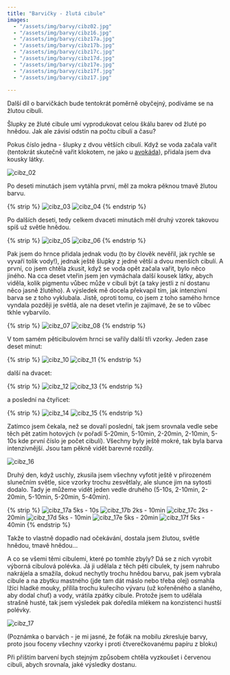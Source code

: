 ```yaml
---
title: "Barvičky - žlutá cibule"
images:
  - "/assets/img/barvy/cibz02.jpg"
  - "/assets/img/barvy/cibz16.jpg"
  - "/assets/img/barvy/cibz17a.jpg"
  - "/assets/img/barvy/cibz17b.jpg"
  - "/assets/img/barvy/cibz17c.jpg"
  - "/assets/img/barvy/cibz17d.jpg"
  - "/assets/img/barvy/cibz17e.jpg"
  - "/assets/img/barvy/cibz17f.jpg"
  - "/assets/img/barvy/cibz17.jpg"
  
---
```

<!--begin_excerpt-->
Další díl o barvičkách bude tentokrát poměrně obyčejný, podíváme se na žlutou cibuli. 

Šlupky ze žluté cibule umí vyprodukovat celou škálu barev od žluté po hnědou. Jak ale závisí odstín na počtu cibulí a času? 
<!--end_excerpt-->

Pokus číslo jedna - šlupky z dvou větších cibulí. Když se voda začala vařit (tentokrát skutečně vařit klokotem, ne jako u [avokáda](https://matcha1309.github.io/Barvicky01/)), přidala jsem dva kousky látky. 

![cibz_02](/assets/img/barvy/cibz02.jpg)

Po deseti minutách jsem vytáhla první, měl za mokra pěknou tmavě žlutou barvu. 

{% strip %}
![cibz_03](/assets/img/barvy/cibz03.jpg)
![cibz_04](/assets/img/barvy/cibz04.jpg)
{% endstrip %}

Po dalších deseti, tedy celkem dvaceti minutách měl druhý vzorek takovou spíš už světle hnědou. 

{% strip %}
![cibz_05](/assets/img/barvy/cibz05.jpg)
![cibz_06](/assets/img/barvy/cibz06.jpg)
{% endstrip %}

Pak jsem do hrnce přidala jednak vodu (to by člověk nevěřil, jak rychle se vyvaří tolik vody!), jednak ještě šlupky z jedné větší a dvou menších cibulí. A první, co jsem chtěla zkusit, když se voda opět začala vařit, bylo něco jiného. Na cca deset vteřin jsem jen vymáchala další kousek látky, abych viděla, kolik pigmentu vůbec může v cibuli být (a taky jestli z ní dostanu něco jasně žlutého). A výsledek mě docela překvapil tím, jak intenzivní barva se z toho vyklubala. Jistě, oproti tomu, co jsem z toho samého hrnce vyndala později je světlá, ale na deset vteřin je zajímavé, že se to vůbec tkhle vybarvilo. 

{% strip %}
![cibz_07](/assets/img/barvy/cibz07.jpg)
![cibz_08](/assets/img/barvy/cibz08.jpg)
{% endstrip %}

V tom samém pěticibulovém hrnci se vařily další tři vzorky. Jeden zase deset minut: 

{% strip %}
![cibz_10](/assets/img/barvy/cibz10.jpg)
![cibz_11](/assets/img/barvy/cibz11.jpg)
{% endstrip %}

další na dvacet: 

{% strip %}
![cibz_12](/assets/img/barvy/cibz12.jpg)
![cibz_13](/assets/img/barvy/cibz13.jpg)
{% endstrip %}

a poslední na čtyřicet: 

{% strip %}
![cibz_14](/assets/img/barvy/cibz14.jpg)
![cibz_15](/assets/img/barvy/cibz15.jpg)
{% endstrip %}

Zatímco jsem čekala, než se dovaří poslední, tak jsem srovnala vedle sebe těch pět zatím hotových (v pořadí 5-20min, 5-10min, 2-20min, 2-10min, 5-10s kde první číslo je počet cibulí). Všechny byly ještě mokré, tak byla barva intenzivnější. Jsou tam pěkně vidět barevné rozdíly. 

![cibz_16](/assets/img/barvy/cibz16.jpg)

Druhý den, když uschly, zkusila jsem všechny vyfotit ještě v přirozeném slunečním světle, sice vzorky trochu zesvětlaly, ale slunce jim na sytosti dodalo. Tady je můžeme vidět jeden vedle druhého (5-10s, 2-10min, 2-20min, 5-10min, 5-20min, 5-40min). 

{% strip %}
![cibz_17a](/assets/img/barvy/cibz17a.jpg) 5ks - 10s
![cibz_17b](/assets/img/barvy/cibz17b.jpg) 2ks - 10min
![cibz_17c](/assets/img/barvy/cibz17c.jpg) 2ks - 20min
![cibz_17d](/assets/img/barvy/cibz17d.jpg) 5ks - 10min
![cibz_17e](/assets/img/barvy/cibz17e.jpg) 5ks - 20min
![cibz_17f](/assets/img/barvy/cibz17f.jpg) 5ks - 40min
{% endstrip %}

Takže to vlastně dopadlo nad očekávání, dostala jsem žlutou, světle hnědou, tmavě hnědou... 

A co se všemi těmi cibulemi, které po tomhle zbyly? Dá se z nich vyrobit výborná cibulová polévka. Já ji udělala z těch pěti cibulek, ty jsem nahrubo nakrájela a smažila, dokud nechytly trochu hnědou barvu, pak jsem vybrala cibule a na zbytku mastného (jde tam dát máslo nebo třeba olej) osmahla lžíci hladké mouky, přílila trochu kuřecího vývaru (už kořeněného a slaného, aby dodal chuť) a vody, vrátila zpátky cibule. Protože jsem to udělala strašně husté, tak jsem výsledek pak doředila mlékem na konzistenci hustší polévky. 

![cibz_17](/assets/img/barvy/cibz17.jpg)

(Poznámka o barvách - je mi jasné, že foťák na mobilu zkresluje barvy, proto jsou foceny všechny vzorky i proti čtverečkovanému papíru z bloku)

Při příštím barvení bych stejným způsobem chtěla vyzkoušet i červenou cibuli, abych srovnala, jaké výsledky dostanu. 
